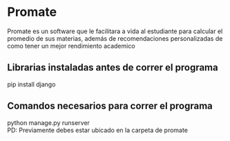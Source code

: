 # Promate
Promate es un software que le facilitara a vida al estudiante para calcular el promedio de sus materias, además de recomendaciones personalizadas de como tener un mejor rendimiento academico

## Librarias instaladas antes de correr el programa
pip install django

## Comandos necesarios para correr el programa
python manage.py runserver<br>
PD: Previamente debes estar ubicado en la carpeta de promate 
  



